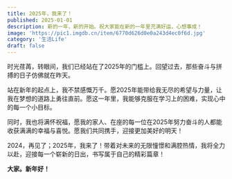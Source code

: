 ```yaml
---
title: 2025年，我来了！
published: 2025-01-01
description: 新的一年，新的开始。祝大家能在新的一年里充满好运，心想事成！
image: 'https://pic1.imgdb.cn/item/6770d626d0e0a243d4ec0f6d.jpg'
category: '生活Life'
draft: false 
---
```


时光荏苒，转眼间，我们已经站在了2025年的门槛上。回望过去，那些奋斗与拼搏的日子仿佛就在昨天。

站在新年的起点上，我不禁感慨万千。愿2025年能带给我无尽的希望与力量，让我在梦想的道路上勇往直前。愿这一年里，我能够克服在学习上的困难，实现心中的每一个小目标。

同时，我也将满怀祝福，愿我的家人、在座的每一位在2025年努力奋斗的人都能收获满满的幸福与喜悦。愿我们共同携手，迎接更加美好的明天！

2024，再见了；2025年，我来了！带着对未来的无限憧憬和满腔热情，我将全力以赴，迎接每一个崭新的日出，书写属于自己的精彩篇章！

**大家。新年好！**
